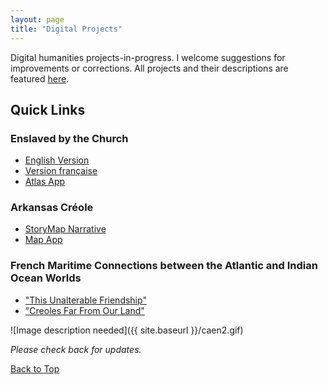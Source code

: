 ```yaml
---
layout: page
title: "Digital Projects"
---
```


Digital humanities projects-in-progress. I welcome suggestions for improvements or corrections. All projects and their descriptions are featured [here](https://gislabualr.maps.arcgis.com/home/user.html?user=nmarvin1_GISandData).

## Quick Links

### Enslaved by the Church
- [English Version](https://storymaps.arcgis.com/stories/68ea1822adba48acadb2848f40b29048)
- [Version française](https://storymaps.arcgis.com/stories/08351cc5814c4d6e9d1672145575b422)
- [Atlas App](https://gisanddata.maps.arcgis.com/apps/instant/sidebar/index.html?appid=7c1ad0aa41d941c88cdb8ec027f40c50)

### Arkansas Créole
- [StoryMap Narrative](https://storymaps.arcgis.com/stories/f7eb9937a53846c4ab0f1f1812d24a7c)
- [Map App](https://gisanddata.maps.arcgis.com/apps/instant/sidebar/index.html?appid=7e0613a6a0074e8b9218f3595ea8f106)

### French Maritime Connections between the Atlantic and Indian Ocean Worlds
- ["This Unalterable Friendship"](https://storymaps.arcgis.com/stories/5a50f7f5c7824506a3256a0e8b496dcf)
- ["Creoles Far From Our Land"](https://storymaps.arcgis.com/stories/a4727bb429634c28a27c7b217e345419)

![Image description needed]({{ site.baseurl }}/caen2.gif)

*Please check back for updates.*

[Back to Top](#)
